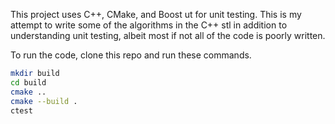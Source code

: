 This project uses C++, CMake, and Boost ut for unit testing. This is my attempt to write some of the algorithms in the C++ stl in addition to understanding unit testing, albeit most if not all of the code is poorly written.

To run the code, clone this repo and run these commands.
```bash
mkdir build
cd build
cmake ..
cmake --build .
ctest
```
